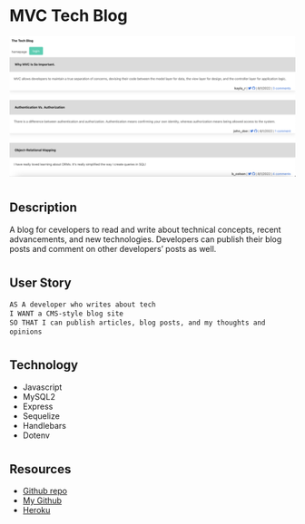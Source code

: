 # MVC Tech Blog
![](./assets/Screen%20Shot%202022-08-02%20at%203.20.38%20AM.png)
#
## Description
A blog for cevelopers to read and write about technical concepts, recent advancements, and new technologies. Developers can publish their blog posts and comment on other developers’ posts as well.
#
## User Story
```
AS A developer who writes about tech
I WANT a CMS-style blog site
SO THAT I can publish articles, blog posts, and my thoughts and opinions
```
#
## Technology
* Javascript
* MySQL2
* Express
* Sequelize
* Handlebars
* Dotenv
#
## Resources
* [Github repo](https://github.com/krosario314/mvcBlog)
* [My Github](https://github.com/krosario314)
* [Heroku](https://devsblog22.herokuapp.com/)
